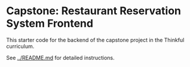 # Capstone: Restaurant Reservation System Frontend

This starter code for the backend of the capstone project in the Thinkful curriculum.

See [../README.md](../README.md) for detailed instructions.

